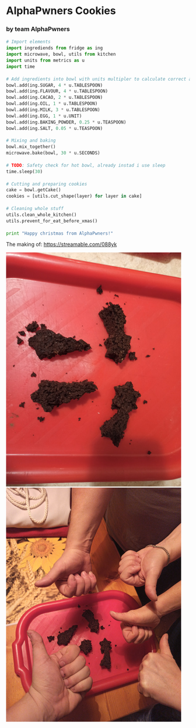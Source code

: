 # AlphaPwners Cookies
### by team AlphaPwners

```Python
# Import elements
import ingrediends from fridge as ing
import microwave, bowl, utils from kitchen
import units from metrics as u
import time

# Add ingredients into bowl with units multipler to calculate correct amount
bowl.add(ing.SUGAR, 4 * u.TABLESPOON)
bowl.add(ing.FLAVOUR, 4 * u.TABLESPOON)
bowl.add(ing.CACAO, 2 * u.TABLESPOON)
bowl.add(ing.OIL, 1 * u.TABLESPOON)
bowl.add(ing.MILK, 3 * u.TABLESPOON)
bowl.add(ing.EGG, 1 * u.UNIT)
bowl.add(ing.BAKING_POWDER, 0.25 * u.TEASPOON)
bowl.add(ing.SALT, 0.05 * u.TEASPOON)

# Mixing and baking
bowl.mix_together()
microwave.bake(bowl, 30 * u.SECONDS) 
	
# TODO: Safety check for hot bowl, already instad i use sleep
time.sleep(30)

# Cutting and preparing cookies
cake = bowl.getCake()
cookies = [utils.cut_shape(layer) for layer in cake]

# Cleaning whole stuff
utils.clean_whole_kitchen()
utils.prevent_for_eat_before_xmas()

print "Happy christmas from AlphaPwners!"
```

The making of: https://streamable.com/088yk

![Cookies](cookies_AlphaPwners.jpg)
![Evaluation](evaluation_AlphaPwners.jpg)
